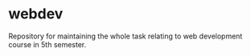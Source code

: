 # webdev
Repository for maintaining the whole task relating to web development course in 5th semester.
